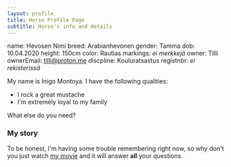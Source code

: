 ```yaml
---
layout: profile
title: Horse Profile Page
subtitle: Horse's info and details
---
```


name: Hevosen Nimi
breed: Arabianhevonen
gender: Tamma
dob: 10.04.2020
height: 150cm
color: Rautias
markings: *ei merkkejä*
owner: Tilli
ownerEmail: tilli@proton.me
discpline: Kouluratsastus
registnbr: *ei rekisterissä*

My name is Inigo Montoya. I have the following qualities:

- I rock a great mustache
- I'm extremely loyal to my family

What else do you need?

### My story

To be honest, I'm having some trouble remembering right now, so why don't you just watch [my movie](https://en.wikipedia.org/wiki/The_Princess_Bride_%28film%29) and it will answer **all** your questions.

